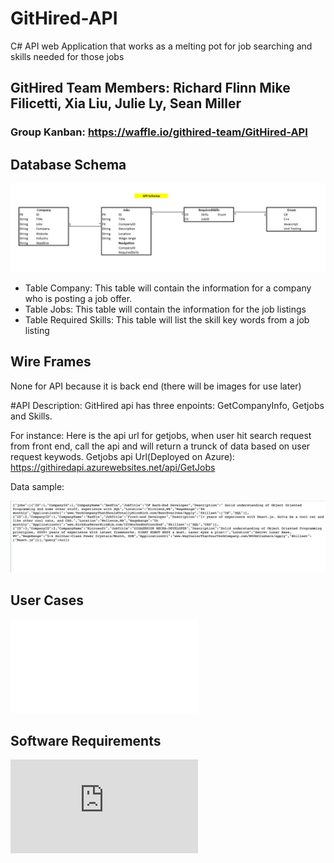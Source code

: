 # GitHired-API
C# API web Application that works as a melting pot for job searching and skills needed for those jobs



## GitHired Team Members: Richard Flinn Mike Filicetti, Xia Liu, Julie Ly, Sean Miller

### Group Kanban: https://waffle.io/githired-team/GitHired-API

## Database Schema
![Database Schema](assets/apiSchema.JPG)
- Table Company: This table will contain the information for a company who is posting a job offer.
- Table Jobs: This table will contain the information for the job listings
- Table Required Skills: This table will list the skill key words from a job listing


## Wire Frames
None for API because it is back end (there will be images for use later)




#API Description:
GitHired api has three enpoints: GetCompanyInfo, Getjobs and Skills.

For instance:
Here is the api url for getjobs, when user hit search request from front end, call the api and will return a trunck of data based on user request keywods.
Getjobs api Url(Deployed on Azure): https://githiredapi.azurewebsites.net/api/GetJobs


Data sample:


![datasample](data.png)


## User Cases
![User Case](/UserStories.md)

## Software Requirements
![Software Requirements](https://github.com/githired-team/GitHired-MVC/blob/DevelopmentStaging/Requirements.md)
